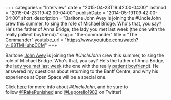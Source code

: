 +++
categories = "Interview"
date = "2015-04-23T19:42:00-04:00"
lastmod = "2015-04-23T19:42:00-04:00"
publishDate = "2014-05-19T09:42:00-04:00"
short_description = "Baritone John Avey is joining the #UncleJohn crew this summer, to sing the role of Michael Bridge. Who&#039;s that, you say? He&#039;s the father of Anna Bridge, the lady you met last week (the one with the really patient boyfriend)."
slug = "the-commander"
title = "The Commander"
youtube_url = "https://www.youtube.com/watch?v=68TMHuhpCCM"
+++

Baritone [John Avey](http://www.deanartists.com/vocal/baritone/john-avey) is joining the #_UncleJohn_ crew this summer, to sing the role of Michael Bridge. Who's that, you say? He's the father of Anna Bridge, the [lady you met last week](/anna/) (the one with the really [patient boyfriend](/ottavio/)). He answered my questions about returning to the Banff Centre, and why his experience at Open Space will be a special one.

Click [here](https://www.facebook.com/events/1494928980723400/?ref_dashboard_filter=upcoming) for more info about #_UncleJohn_, and be sure to follow [@RakePunished](https://twitter.com/RakePunished) and [@Leporello1982](https://twitter.com/Leporello1982) on Twitter!
